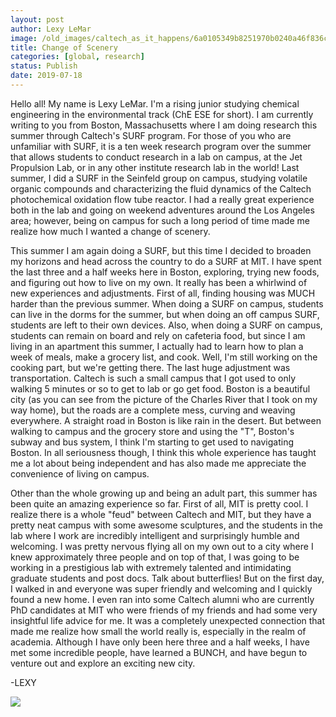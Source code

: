 ```yaml
---
layout: post
author: Lexy LeMar
image: /old_images/caltech_as_it_happens/6a0105349b8251970b0240a46f836c200c.jpg
title: Change of Scenery
categories: [global, research]
status: Publish
date: 2019-07-18
---
```



Hello all! My name is Lexy LeMar. I'm a rising junior studying chemical engineering in the environmental track (ChE ESE for short). I am currently writing to you from Boston, Massachusetts where I am doing research this summer through Caltech's SURF program. For those of you who are unfamiliar with SURF, it is a ten week research program over the summer that allows students to conduct research in a lab on campus, at the Jet Propulsion Lab, or in any other institute research lab in the world! Last summer, I did a SURF in the Seinfeld group on campus, studying volatile organic compounds and characterizing the fluid dynamics of the Caltech photochemical oxidation flow tube reactor. I had a really great experience both in the lab and going on weekend adventures around the Los Angeles area; however, being on campus for such a long period of time made me realize how much I wanted a change of scenery.

This summer I am again doing a SURF, but this time I decided to broaden my horizons and head across the country to do a SURF at MIT. I have spent the last three and a half weeks here in Boston, exploring, trying new foods, and figuring out how to live on my own. It really has been a whirlwind of new experiences and adjustments. First of all, finding housing was MUCH harder than the previous summer. When doing a SURF on campus, students can live in the dorms for the summer, but when doing an off campus SURF, students are left to their own devices. Also, when doing a SURF on campus, students can remain on board and rely on cafeteria food, but since I am living in an apartment this summer, I actually had to learn how to plan a week of meals, make a grocery list, and cook. Well, I'm still working on the cooking part, but we're getting there. The last huge adjustment was transportation. Caltech is such a small campus that I got used to only walking 5 minutes or so to get to lab or go get food. Boston is a beautiful city (as you can see from the picture of the Charles River that I took on my way home), but the roads are a complete mess, curving and weaving everywhere. A straight road in Boston is like rain in the desert. But between walking to campus and the grocery store and using the "T", Boston's subway and bus system, I think I'm starting to get used to navigating Boston. In all seriousness though, I think this whole experience has taught me a lot about being independent and has also made me appreciate the convenience of living on campus.

Other than the whole growing up and being an adult part, this summer has been quite an amazing experience so far. First of all, MIT is pretty cool. I realize there is a whole "feud" between Caltech and MIT, but they have a pretty neat campus with some awesome sculptures, and the students in the lab where I work are incredibly intelligent and surprisingly humble and welcoming. I was pretty nervous flying all on my own out to a city where I knew approximately three people and on top of that, I was going to be working in a prestigious lab with extremely talented and intimidating graduate students and post docs. Talk about butterflies! But on the first day, I walked in and everyone was super friendly and welcoming and I quickly found a new home. I even ran into some Caltech alumni who are currently PhD candidates at MIT who were friends of my friends and had some very insightful life advice for me. It was a completely unexpected connection that made me realize how small the world really is, especially in the realm of academia. Although I have only been here three and a half weeks, I have met some incredible people, have learned a BUNCH, and have begun to venture out and explore an exciting new city.

-LEXY

![](/old_images/6a0105349b8251970b0240a46f83b8200c.jpg)
